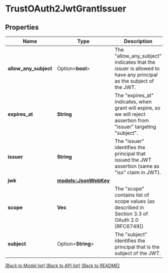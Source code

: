 # TrustOAuth2JwtGrantIssuer

## Properties

Name | Type | Description | Notes
------------ | ------------- | ------------- | -------------
**allow_any_subject** | Option<**bool**> | The \"allow_any_subject\" indicates that the issuer is allowed to have any principal as the subject of the JWT. | [optional]
**expires_at** | **String** | The \"expires_at\" indicates, when grant will expire, so we will reject assertion from \"issuer\" targeting \"subject\". | 
**issuer** | **String** | The \"issuer\" identifies the principal that issued the JWT assertion (same as \"iss\" claim in JWT). | 
**jwk** | [**models::JsonWebKey**](jsonWebKey.md) |  | 
**scope** | **Vec<String>** | The \"scope\" contains list of scope values (as described in Section 3.3 of OAuth 2.0 [RFC6749]) | 
**subject** | Option<**String**> | The \"subject\" identifies the principal that is the subject of the JWT. | [optional]

[[Back to Model list]](../README.md#documentation-for-models) [[Back to API list]](../README.md#documentation-for-api-endpoints) [[Back to README]](../README.md)


